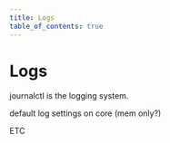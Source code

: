 ```yaml
---
title: Logs
table_of_contents: true 
---
```


# Logs

journalctl is the logging system.

default log settings on core (mem only?)

ETC
